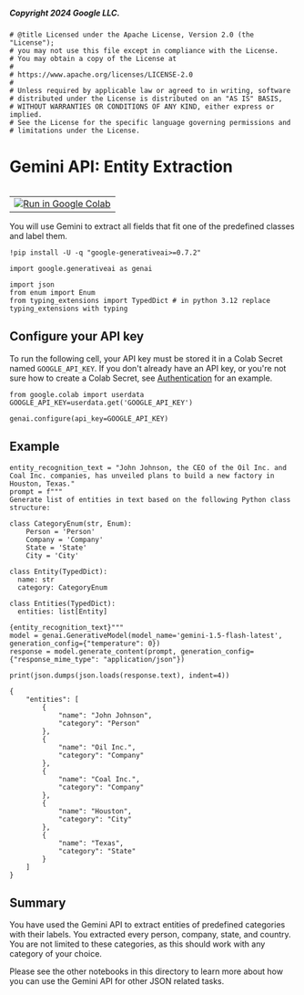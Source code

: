 ##### Copyright 2024 Google LLC.


```
# @title Licensed under the Apache License, Version 2.0 (the "License");
# you may not use this file except in compliance with the License.
# You may obtain a copy of the License at
#
# https://www.apache.org/licenses/LICENSE-2.0
#
# Unless required by applicable law or agreed to in writing, software
# distributed under the License is distributed on an "AS IS" BASIS,
# WITHOUT WARRANTIES OR CONDITIONS OF ANY KIND, either express or implied.
# See the License for the specific language governing permissions and
# limitations under the License.
```

# Gemini API: Entity Extraction

<table class="tfo-notebook-buttons" align="left">
  <td>
    <a target="_blank" href="https://colab.research.google.com/github/google-gemini/cookbook/blob/main/examples/json_capabilities/Entity_Extraction_JSON.ipynb"><img src = "../../images/colab_logo_32px.png"/>Run in Google Colab</a>
  </td>
</table>

You will use Gemini to extract all fields that fit one of the predefined classes and label them.


```
!pip install -U -q "google-generativeai>=0.7.2"
```


```
import google.generativeai as genai

import json
from enum import Enum
from typing_extensions import TypedDict # in python 3.12 replace typing_extensions with typing
```

## Configure your API key

To run the following cell, your API key must be stored it in a Colab Secret named `GOOGLE_API_KEY`. If you don't already have an API key, or you're not sure how to create a Colab Secret, see [Authentication](https://github.com/google-gemini/cookbook/blob/main/quickstarts/Authentication.ipynb) for an example.


```
from google.colab import userdata
GOOGLE_API_KEY=userdata.get('GOOGLE_API_KEY')

genai.configure(api_key=GOOGLE_API_KEY)
```

## Example


```
entity_recognition_text = "John Johnson, the CEO of the Oil Inc. and Coal Inc. companies, has unveiled plans to build a new factory in Houston, Texas."
prompt = f"""
Generate list of entities in text based on the following Python class structure:

class CategoryEnum(str, Enum):
    Person = 'Person'
    Company = 'Company'
    State = 'State'
    City = 'City'

class Entity(TypedDict):
  name: str
  category: CategoryEnum

class Entities(TypedDict):
  entities: list[Entity]

{entity_recognition_text}"""
model = genai.GenerativeModel(model_name='gemini-1.5-flash-latest', generation_config={"temperature": 0})
response = model.generate_content(prompt, generation_config={"response_mime_type": "application/json"})
```


```
print(json.dumps(json.loads(response.text), indent=4))
```

    {
        "entities": [
            {
                "name": "John Johnson",
                "category": "Person"
            },
            {
                "name": "Oil Inc.",
                "category": "Company"
            },
            {
                "name": "Coal Inc.",
                "category": "Company"
            },
            {
                "name": "Houston",
                "category": "City"
            },
            {
                "name": "Texas",
                "category": "State"
            }
        ]
    }
    

## Summary
You have used the Gemini API to extract entities of predefined categories with their labels. You extracted every person, company, state, and country. You are not limited to these categories, as this should work with any category of your choice.

Please see the other notebooks in this directory to learn more about how you can use the Gemini API for other JSON related tasks.

